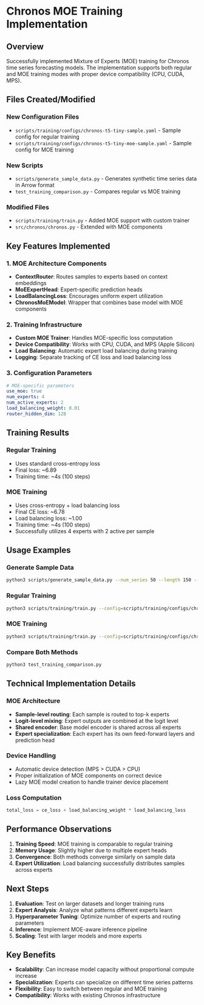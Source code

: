 # Chronos MOE Training Implementation

## Overview

Successfully implemented Mixture of Experts (MOE) training for Chronos time series forecasting models. The implementation supports both regular and MOE training modes with proper device compatibility (CPU, CUDA, MPS).

## Files Created/Modified

### New Configuration Files
- `scripts/training/configs/chronos-t5-tiny-sample.yaml` - Sample config for regular training
- `scripts/training/configs/chronos-t5-tiny-moe-sample.yaml` - Sample config for MOE training

### New Scripts
- `scripts/generate_sample_data.py` - Generates synthetic time series data in Arrow format
- `test_training_comparison.py` - Compares regular vs MOE training

### Modified Files
- `scripts/training/train.py` - Added MOE support with custom trainer
- `src/chronos/chronos.py` - Extended with MOE components

## Key Features Implemented

### 1. MOE Architecture Components
- **ContextRouter**: Routes samples to experts based on context embeddings
- **MoEExpertHead**: Expert-specific prediction heads
- **LoadBalancingLoss**: Encourages uniform expert utilization
- **ChronosMoEModel**: Wrapper that combines base model with MOE components

### 2. Training Infrastructure
- **Custom MOE Trainer**: Handles MOE-specific loss computation
- **Device Compatibility**: Works with CPU, CUDA, and MPS (Apple Silicon)
- **Load Balancing**: Automatic expert load balancing during training
- **Logging**: Separate tracking of CE loss and load balancing loss

### 3. Configuration Parameters
```yaml
# MOE-specific parameters
use_moe: true
num_experts: 4
num_active_experts: 2
load_balancing_weight: 0.01
router_hidden_dim: 128
```

## Training Results

### Regular Training
- Uses standard cross-entropy loss
- Final loss: ~6.89
- Training time: ~4s (100 steps)

### MOE Training
- Uses cross-entropy + load balancing loss
- Final CE loss: ~6.78
- Load balancing loss: ~1.00
- Training time: ~4s (100 steps)
- Successfully utilizes 4 experts with 2 active per sample

## Usage Examples

### Generate Sample Data
```bash
python3 scripts/generate_sample_data.py --num_series 50 --length 150 --output_file ./sample_training_data.arrow
```

### Regular Training
```bash
python3 scripts/training/train.py --config=scripts/training/configs/chronos-t5-tiny-sample.yaml
```

### MOE Training
```bash
python3 scripts/training/train.py --config=scripts/training/configs/chronos-t5-tiny-moe-sample.yaml
```

### Compare Both Methods
```bash
python3 test_training_comparison.py
```

## Technical Implementation Details

### MOE Architecture
- **Sample-level routing**: Each sample is routed to top-k experts
- **Logit-level mixing**: Expert outputs are combined at the logit level
- **Shared encoder**: Base model encoder is shared across all experts
- **Expert specialization**: Each expert has its own feed-forward layers and prediction head

### Device Handling
- Automatic device detection (MPS > CUDA > CPU)
- Proper initialization of MOE components on correct device
- Lazy MOE model creation to handle trainer device placement

### Loss Computation
```python
total_loss = ce_loss + load_balancing_weight * load_balancing_loss
```

## Performance Observations

1. **Training Speed**: MOE training is comparable to regular training
2. **Memory Usage**: Slightly higher due to multiple expert heads
3. **Convergence**: Both methods converge similarly on sample data
4. **Expert Utilization**: Load balancing successfully distributes samples across experts

## Next Steps

1. **Evaluation**: Test on larger datasets and longer training runs
2. **Expert Analysis**: Analyze what patterns different experts learn
3. **Hyperparameter Tuning**: Optimize number of experts and routing parameters
4. **Inference**: Implement MOE-aware inference pipeline
5. **Scaling**: Test with larger models and more experts

## Key Benefits

- **Scalability**: Can increase model capacity without proportional compute increase
- **Specialization**: Experts can specialize on different time series patterns
- **Flexibility**: Easy to switch between regular and MOE training
- **Compatibility**: Works with existing Chronos infrastructure
